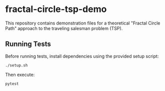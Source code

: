 # fractal-circle-tsp-demo

This repository contains demonstration files for a theoretical "Fractal Circle Path" approach to the traveling salesman problem (TSP).

## Running Tests

Before running tests, install dependencies using the provided setup script:

```
./setup.sh
```

Then execute:

```
pytest
```
